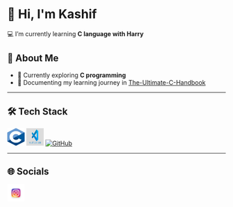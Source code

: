 # 👋 Hi, I'm Kashif  

💻 I’m currently learning **C language with Harry**  

## 🚀 About Me
- 🌱 Currently exploring **C programming**  
- 📝 Documenting my learning journey in [The-Ultimate-C-Handbook](https://github.com/kashifr06/The-Ultimate-C-Handbook)
- ---

## 🛠 Tech Stack  
<p align="left">
  <img src="assets/WhatsApp Image 2025-08-20 at 16.17.49_f4157468.jpg" alt="C Language" width="40" height="40"/>  
  <img src="assets/WhatsApp Image 2025-08-20 at 16.18.23_d9bc5824.jpg" alt="VS Code" width="40" height="40"/>  
  <a href="https://github.com/kashifr06">
    <img src="https://cdn.jsdelivr.net/gh/devicons/devicon/icons/github/github-original.svg" alt="GitHub" width="40" height="40"/>
  </a>
</p>

---

## 🌐 Socials  
<p align="left">
  <a href="https://instagram.com/your-username">
    <img src="assets/WhatsApp Image 2025-08-20 at 16.19.14_b174d7c3.jpg" alt="Instagram" width="40" height="40"/>
  </a>
</p>


